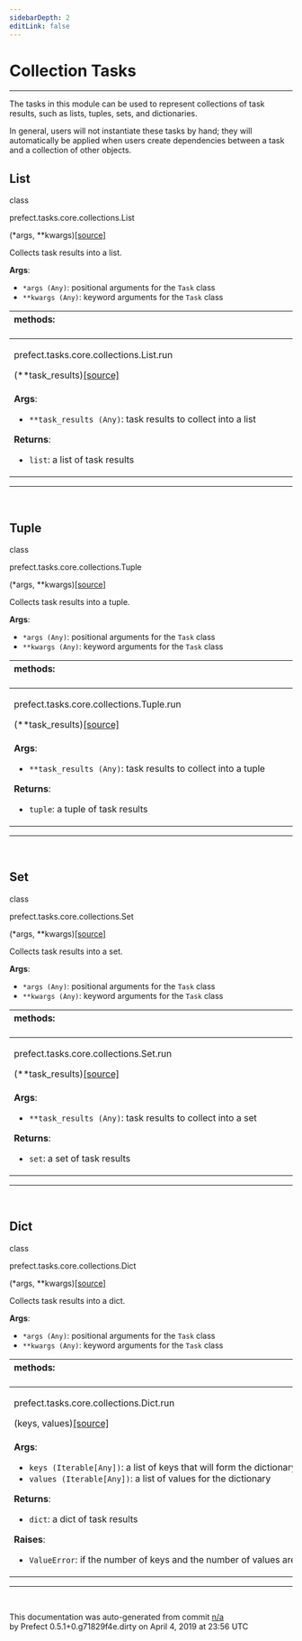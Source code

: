 ```yaml
---
sidebarDepth: 2
editLink: false
---
```

# Collection Tasks
---
The tasks in this module can be used to represent collections of task results, such as
lists, tuples, sets, and dictionaries.

In general, users will not instantiate these tasks by hand; they will automatically be
applied when users create dependencies between a task and a collection of other objects.
 ## List
 <div class='class-sig' id='prefect-tasks-core-collections-list'><p class="prefect-sig">class </p><p class="prefect-class">prefect.tasks.core.collections.List</p>(*args, **kwargs)<span class="source"><a href="https://github.com/PrefectHQ/prefect/blob/master/src/prefect/tasks/core/collections.py#L53">[source]</a></span></div>

Collects task results into a list.

**Args**:     <ul class="args"><li class="args">`*args (Any)`: positional arguments for the `Task` class     </li><li class="args">`**kwargs (Any)`: keyword arguments for the `Task` class</li></ul>

|methods: &nbsp;&nbsp;&nbsp;&nbsp;&nbsp;&nbsp;&nbsp;&nbsp;&nbsp;&nbsp;&nbsp;&nbsp;&nbsp;&nbsp;&nbsp;&nbsp;&nbsp;&nbsp;&nbsp;&nbsp;&nbsp;&nbsp;&nbsp;&nbsp;&nbsp;&nbsp;&nbsp;&nbsp;&nbsp;&nbsp;&nbsp;&nbsp;&nbsp;&nbsp;&nbsp;&nbsp;&nbsp;&nbsp;&nbsp;&nbsp;&nbsp;&nbsp;&nbsp;&nbsp;&nbsp;&nbsp;&nbsp;&nbsp;&nbsp;&nbsp;&nbsp;&nbsp;&nbsp;&nbsp;&nbsp;&nbsp;&nbsp;&nbsp;&nbsp;&nbsp;&nbsp;&nbsp;&nbsp;&nbsp;&nbsp;&nbsp;&nbsp;&nbsp;&nbsp;&nbsp;&nbsp;&nbsp;&nbsp;&nbsp;&nbsp;&nbsp;&nbsp;&nbsp;&nbsp;&nbsp;&nbsp;&nbsp;&nbsp;&nbsp;&nbsp;&nbsp;&nbsp;&nbsp;&nbsp;&nbsp;&nbsp;&nbsp;&nbsp;&nbsp;&nbsp;&nbsp;&nbsp;&nbsp;&nbsp;&nbsp;&nbsp;&nbsp;&nbsp;&nbsp;&nbsp;&nbsp;&nbsp;&nbsp;&nbsp;&nbsp;&nbsp;&nbsp;&nbsp;&nbsp;&nbsp;&nbsp;&nbsp;&nbsp;&nbsp;&nbsp;&nbsp;&nbsp;&nbsp;&nbsp;&nbsp;&nbsp;&nbsp;&nbsp;&nbsp;&nbsp;&nbsp;&nbsp;&nbsp;&nbsp;&nbsp;&nbsp;&nbsp;&nbsp;&nbsp;&nbsp;&nbsp;&nbsp;&nbsp;&nbsp;&nbsp;&nbsp;&nbsp;&nbsp;&nbsp;&nbsp;|
|:----|
 | <div class='method-sig' id='prefect-tasks-core-collections-list-run'><p class="prefect-class">prefect.tasks.core.collections.List.run</p>(**task_results)<span class="source"><a href="https://github.com/PrefectHQ/prefect/blob/master/src/prefect/tasks/core/collections.py#L65">[source]</a></span></div>
<p class="methods">**Args**:     <ul class="args"><li class="args">`**task_results (Any)`: task results to collect into a list</li></ul>**Returns**:     <ul class="args"><li class="args">`list`: a list of task results</li></ul></p>|

---
<br>

 ## Tuple
 <div class='class-sig' id='prefect-tasks-core-collections-tuple'><p class="prefect-sig">class </p><p class="prefect-class">prefect.tasks.core.collections.Tuple</p>(*args, **kwargs)<span class="source"><a href="https://github.com/PrefectHQ/prefect/blob/master/src/prefect/tasks/core/collections.py#L76">[source]</a></span></div>

Collects task results into a tuple.

**Args**:     <ul class="args"><li class="args">`*args (Any)`: positional arguments for the `Task` class     </li><li class="args">`**kwargs (Any)`: keyword arguments for the `Task` class</li></ul>

|methods: &nbsp;&nbsp;&nbsp;&nbsp;&nbsp;&nbsp;&nbsp;&nbsp;&nbsp;&nbsp;&nbsp;&nbsp;&nbsp;&nbsp;&nbsp;&nbsp;&nbsp;&nbsp;&nbsp;&nbsp;&nbsp;&nbsp;&nbsp;&nbsp;&nbsp;&nbsp;&nbsp;&nbsp;&nbsp;&nbsp;&nbsp;&nbsp;&nbsp;&nbsp;&nbsp;&nbsp;&nbsp;&nbsp;&nbsp;&nbsp;&nbsp;&nbsp;&nbsp;&nbsp;&nbsp;&nbsp;&nbsp;&nbsp;&nbsp;&nbsp;&nbsp;&nbsp;&nbsp;&nbsp;&nbsp;&nbsp;&nbsp;&nbsp;&nbsp;&nbsp;&nbsp;&nbsp;&nbsp;&nbsp;&nbsp;&nbsp;&nbsp;&nbsp;&nbsp;&nbsp;&nbsp;&nbsp;&nbsp;&nbsp;&nbsp;&nbsp;&nbsp;&nbsp;&nbsp;&nbsp;&nbsp;&nbsp;&nbsp;&nbsp;&nbsp;&nbsp;&nbsp;&nbsp;&nbsp;&nbsp;&nbsp;&nbsp;&nbsp;&nbsp;&nbsp;&nbsp;&nbsp;&nbsp;&nbsp;&nbsp;&nbsp;&nbsp;&nbsp;&nbsp;&nbsp;&nbsp;&nbsp;&nbsp;&nbsp;&nbsp;&nbsp;&nbsp;&nbsp;&nbsp;&nbsp;&nbsp;&nbsp;&nbsp;&nbsp;&nbsp;&nbsp;&nbsp;&nbsp;&nbsp;&nbsp;&nbsp;&nbsp;&nbsp;&nbsp;&nbsp;&nbsp;&nbsp;&nbsp;&nbsp;&nbsp;&nbsp;&nbsp;&nbsp;&nbsp;&nbsp;&nbsp;&nbsp;&nbsp;&nbsp;&nbsp;&nbsp;&nbsp;&nbsp;&nbsp;&nbsp;|
|:----|
 | <div class='method-sig' id='prefect-tasks-core-collections-tuple-run'><p class="prefect-class">prefect.tasks.core.collections.Tuple.run</p>(**task_results)<span class="source"><a href="https://github.com/PrefectHQ/prefect/blob/master/src/prefect/tasks/core/collections.py#L88">[source]</a></span></div>
<p class="methods">**Args**:     <ul class="args"><li class="args">`**task_results (Any)`: task results to collect into a tuple</li></ul>**Returns**:     <ul class="args"><li class="args">`tuple`: a tuple of task results</li></ul></p>|

---
<br>

 ## Set
 <div class='class-sig' id='prefect-tasks-core-collections-set'><p class="prefect-sig">class </p><p class="prefect-class">prefect.tasks.core.collections.Set</p>(*args, **kwargs)<span class="source"><a href="https://github.com/PrefectHQ/prefect/blob/master/src/prefect/tasks/core/collections.py#L99">[source]</a></span></div>

Collects task results into a set.

**Args**:     <ul class="args"><li class="args">`*args (Any)`: positional arguments for the `Task` class     </li><li class="args">`**kwargs (Any)`: keyword arguments for the `Task` class</li></ul>

|methods: &nbsp;&nbsp;&nbsp;&nbsp;&nbsp;&nbsp;&nbsp;&nbsp;&nbsp;&nbsp;&nbsp;&nbsp;&nbsp;&nbsp;&nbsp;&nbsp;&nbsp;&nbsp;&nbsp;&nbsp;&nbsp;&nbsp;&nbsp;&nbsp;&nbsp;&nbsp;&nbsp;&nbsp;&nbsp;&nbsp;&nbsp;&nbsp;&nbsp;&nbsp;&nbsp;&nbsp;&nbsp;&nbsp;&nbsp;&nbsp;&nbsp;&nbsp;&nbsp;&nbsp;&nbsp;&nbsp;&nbsp;&nbsp;&nbsp;&nbsp;&nbsp;&nbsp;&nbsp;&nbsp;&nbsp;&nbsp;&nbsp;&nbsp;&nbsp;&nbsp;&nbsp;&nbsp;&nbsp;&nbsp;&nbsp;&nbsp;&nbsp;&nbsp;&nbsp;&nbsp;&nbsp;&nbsp;&nbsp;&nbsp;&nbsp;&nbsp;&nbsp;&nbsp;&nbsp;&nbsp;&nbsp;&nbsp;&nbsp;&nbsp;&nbsp;&nbsp;&nbsp;&nbsp;&nbsp;&nbsp;&nbsp;&nbsp;&nbsp;&nbsp;&nbsp;&nbsp;&nbsp;&nbsp;&nbsp;&nbsp;&nbsp;&nbsp;&nbsp;&nbsp;&nbsp;&nbsp;&nbsp;&nbsp;&nbsp;&nbsp;&nbsp;&nbsp;&nbsp;&nbsp;&nbsp;&nbsp;&nbsp;&nbsp;&nbsp;&nbsp;&nbsp;&nbsp;&nbsp;&nbsp;&nbsp;&nbsp;&nbsp;&nbsp;&nbsp;&nbsp;&nbsp;&nbsp;&nbsp;&nbsp;&nbsp;&nbsp;&nbsp;&nbsp;&nbsp;&nbsp;&nbsp;&nbsp;&nbsp;&nbsp;&nbsp;&nbsp;&nbsp;&nbsp;&nbsp;&nbsp;|
|:----|
 | <div class='method-sig' id='prefect-tasks-core-collections-set-run'><p class="prefect-class">prefect.tasks.core.collections.Set.run</p>(**task_results)<span class="source"><a href="https://github.com/PrefectHQ/prefect/blob/master/src/prefect/tasks/core/collections.py#L111">[source]</a></span></div>
<p class="methods">**Args**:     <ul class="args"><li class="args">`**task_results (Any)`: task results to collect into a set</li></ul>**Returns**:     <ul class="args"><li class="args">`set`: a set of task results</li></ul></p>|

---
<br>

 ## Dict
 <div class='class-sig' id='prefect-tasks-core-collections-dict'><p class="prefect-sig">class </p><p class="prefect-class">prefect.tasks.core.collections.Dict</p>(*args, **kwargs)<span class="source"><a href="https://github.com/PrefectHQ/prefect/blob/master/src/prefect/tasks/core/collections.py#L122">[source]</a></span></div>

Collects task results into a dict.

**Args**:     <ul class="args"><li class="args">`*args (Any)`: positional arguments for the `Task` class     </li><li class="args">`**kwargs (Any)`: keyword arguments for the `Task` class</li></ul>

|methods: &nbsp;&nbsp;&nbsp;&nbsp;&nbsp;&nbsp;&nbsp;&nbsp;&nbsp;&nbsp;&nbsp;&nbsp;&nbsp;&nbsp;&nbsp;&nbsp;&nbsp;&nbsp;&nbsp;&nbsp;&nbsp;&nbsp;&nbsp;&nbsp;&nbsp;&nbsp;&nbsp;&nbsp;&nbsp;&nbsp;&nbsp;&nbsp;&nbsp;&nbsp;&nbsp;&nbsp;&nbsp;&nbsp;&nbsp;&nbsp;&nbsp;&nbsp;&nbsp;&nbsp;&nbsp;&nbsp;&nbsp;&nbsp;&nbsp;&nbsp;&nbsp;&nbsp;&nbsp;&nbsp;&nbsp;&nbsp;&nbsp;&nbsp;&nbsp;&nbsp;&nbsp;&nbsp;&nbsp;&nbsp;&nbsp;&nbsp;&nbsp;&nbsp;&nbsp;&nbsp;&nbsp;&nbsp;&nbsp;&nbsp;&nbsp;&nbsp;&nbsp;&nbsp;&nbsp;&nbsp;&nbsp;&nbsp;&nbsp;&nbsp;&nbsp;&nbsp;&nbsp;&nbsp;&nbsp;&nbsp;&nbsp;&nbsp;&nbsp;&nbsp;&nbsp;&nbsp;&nbsp;&nbsp;&nbsp;&nbsp;&nbsp;&nbsp;&nbsp;&nbsp;&nbsp;&nbsp;&nbsp;&nbsp;&nbsp;&nbsp;&nbsp;&nbsp;&nbsp;&nbsp;&nbsp;&nbsp;&nbsp;&nbsp;&nbsp;&nbsp;&nbsp;&nbsp;&nbsp;&nbsp;&nbsp;&nbsp;&nbsp;&nbsp;&nbsp;&nbsp;&nbsp;&nbsp;&nbsp;&nbsp;&nbsp;&nbsp;&nbsp;&nbsp;&nbsp;&nbsp;&nbsp;&nbsp;&nbsp;&nbsp;&nbsp;&nbsp;&nbsp;&nbsp;&nbsp;&nbsp;|
|:----|
 | <div class='method-sig' id='prefect-tasks-core-collections-dict-run'><p class="prefect-class">prefect.tasks.core.collections.Dict.run</p>(keys, values)<span class="source"><a href="https://github.com/PrefectHQ/prefect/blob/master/src/prefect/tasks/core/collections.py#L134">[source]</a></span></div>
<p class="methods">**Args**:     <ul class="args"><li class="args">`keys (Iterable[Any])`: a list of keys that will form the dictionary     </li><li class="args">`values (Iterable[Any])`: a list of values for the dictionary</li></ul>**Returns**:     <ul class="args"><li class="args">`dict`: a dict of task results</li></ul>**Raises**:     <ul class="args"><li class="args">`ValueError`: if the number of keys and the number of values are different</li></ul></p>|

---
<br>


<p class="auto-gen">This documentation was auto-generated from commit <a href='https://github.com/PrefectHQ/prefect/commit/n/a'>n/a</a> </br>by Prefect 0.5.1+0.g71829f4e.dirty on April 4, 2019 at 23:56 UTC</p>